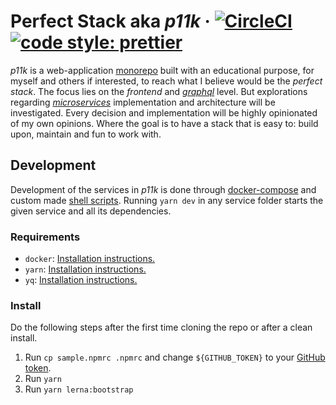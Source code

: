 # Perfect Stack aka _p11k_ &middot; [![CircleCI](https://circleci.com/gh/fredrikkadolfsson/p11k/tree/master.svg?style=shield&circle-token=5793f5a0810d01ef3d6ca9994d4163fc11622f0b)](https://circleci.com/gh/fredrikkadolfsson/p11k/tree/master) [![code style: prettier](https://img.shields.io/badge/code_style-prettier-ff69b4.svg?style=flat-square)](https://github.com/prettier/prettier)

_p11k_ is a web-application [monorepo](https://en.wikipedia.org/wiki/Monorepo) built with an educational purpose, for myself and others if interested, to reach what I believe would be the _perfect stack_. The focus lies on the _frontend_ and [_graphql_](https://graphql.org/learn/) level. But explorations regarding [_microservices_](https://en.wikipedia.org/wiki/Microservices) implementation and architecture will be investigated. Every decision and implementation will be highly opinionated of my own opinions. Where the goal is to have a stack that is easy to: build upon, maintain and fun to work with.

## Development

Development of the services in _p11k_ is done through [docker-compose](https://docs.docker.com/compose/) and custom made [shell scripts](https://en.wikipedia.org/wiki/Shell_script). Running `yarn dev` in any service folder starts the given service and all its dependencies.

### Requirements

- `docker`: [Installation instructions.](https://docs.docker.com/compose/install/)
- `yarn`: [Installation instructions.](https://yarnpkg.com/lang/en/docs/install/)
- `yq`: [Installation instructions.](https://yq.readthedocs.io/en/latest/)

### Install

Do the following steps after the first time cloning the repo or after a clean install.

1. Run `cp sample.npmrc .npmrc` and change `${GITHUB_TOKEN}` to your [GitHub token](https://github.com/settings/tokens).
1. Run `yarn`
1. Run `yarn lerna:bootstrap`
